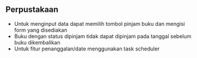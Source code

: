 ## Perpustakaan

- Untuk menginput data dapat memilih tombol pinjam buku dan mengisi form yang disediakan
- Buku dengan status dipinjam tidak dapat dipinjam pada tanggal sebelum buku dikembalikan
- Untuk fitur penanggalan/date menggunakan task scheduler
